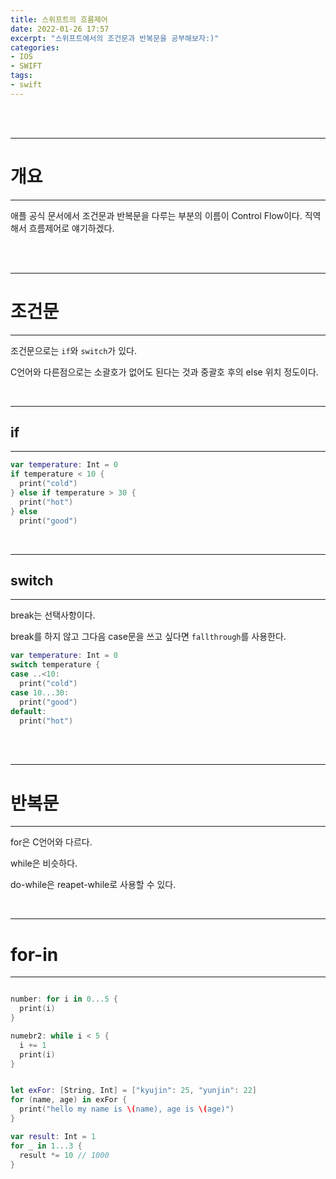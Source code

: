 ```yaml
---
title: 스위프트의 흐름제어
date: 2022-01-26 17:57
excerpt: "스위프트에서의 조건문과 반복문을 공부해보자:)"
categories:
- IOS
- SWIFT
tags:
- swift
---
```



<br />
<br />

---

# 개요

---

애플 공식 문서에서 조건문과 반복문을 다루는 부분의 이름이 Control Flow이다. 직역해서 흐름제어로 얘기하겠다.



<br />
<br />

---

# 조건문

---

조건문으로는 `if`와 `switch`가 있다.

C언어와 다른점으로는 소괄호가 없어도 된다는 것과 중괄호 후의 else 위치 정도이다.


<br />

---

## if

---

```swift
var temperature: Int = 0
if temperature < 10 {
  print("cold")
} else if temperature > 30 {
  print("hot")
} else
  print("good")
```

<br />

---

## switch

---

break는 선택사항이다.

break를 하지 않고 그다음 case문을 쓰고 싶다면 `fallthrough`를 사용한다.

```swift
var temperature: Int = 0
switch temperature {
case ..<10:
  print("cold")
case 10...30:
  print("good")
default:
  print("hot")
```



<br />
<br />

---

# 반복문

---

for은 C언어와 다르다. 

while은 비슷하다.

do-while은 reapet-while로 사용할 수 있다.

<br />

---

# for-in

---

```swift

number: for i in 0...5 {
  print(i)
}

numebr2: while i < 5 {
  i += 1
  print(i)
}


let exFor: [String, Int] = ["kyujin": 25, "yunjin": 22]
for (name, age) in exFor {
  print("hello my name is \(name), age is \(age)")
}

var result: Int = 1
for _ in 1...3 {
  result *= 10 // 1000
}
